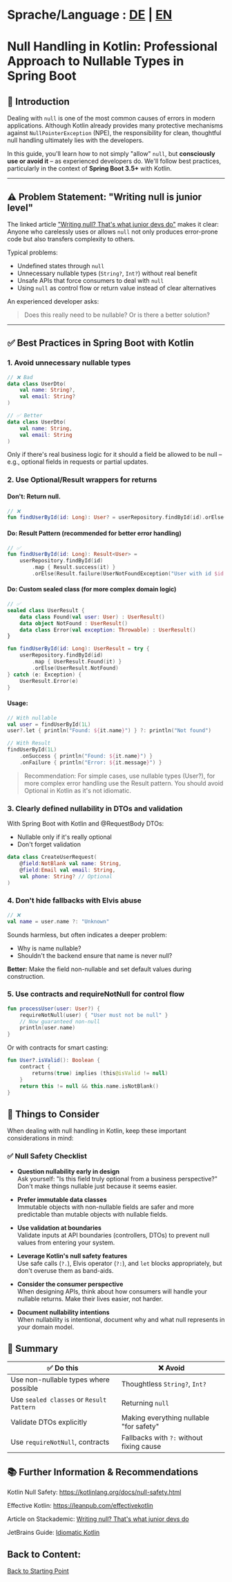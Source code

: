 # Sprache/Language : [DE](NULLHANDLING_KOTLIN.md) | [EN](NULLHANDLING_KOTLIN_EN.md)

# Null Handling in Kotlin: Professional Approach to Nullable Types in Spring Boot

## 📌 Introduction

Dealing with `null` is one of the most common causes of errors in modern applications. Although Kotlin already provides many protective mechanisms against `NullPointerException` (NPE), the responsibility for clean, thoughtful null handling ultimately lies with the developers.

In this guide, you'll learn how to not simply "allow" `null`, but **consciously use or avoid it** –
as experienced developers do. We'll follow best practices, particularly in the context of **Spring Boot 3.5+** with Kotlin.

---

## ⚠️ Problem Statement: "Writing null is junior level"

The linked article ["Writing null? That's what junior devs do"](https://blog.stackademic.com/writing-null-thats-what-junior-devs-do-here-s-the-senior-way-6c2a6c08cf18) makes it clear: Anyone who carelessly uses or allows `null` not only produces error-prone code but also transfers complexity to others.

Typical problems:
- Undefined states through `null`
- Unnecessary nullable types (`String?`, `Int?`) without real benefit
- Unsafe APIs that force consumers to deal with `null`
- Using `null` as control flow or return value instead of clear alternatives

An experienced developer asks:
> Does this really need to be nullable? Or is there a better solution?

---

## ✅ Best Practices in Spring Boot with Kotlin

### 1. **Avoid unnecessary nullable types**

```kotlin
// ❌ Bad
data class UserDto(
    val name: String?,
    val email: String?
)

// ✅ Better
data class UserDto(
    val name: String,
    val email: String
)
```
Only if there's real business logic for it should a field be allowed to be null – e.g., optional fields in requests or partial updates.

### 2. Use Optional/Result wrappers for returns
#### Don't: Return null.
```kotlin
// ❌
fun findUserById(id: Long): User? = userRepository.findById(id).orElse(null)
```
#### Do: Result Pattern (recommended for better error handling)
```kotlin
// ✅
fun findUserById(id: Long): Result<User> =
    userRepository.findById(id)
        .map { Result.success(it) }
        .orElse(Result.failure(UserNotFoundException("User with id $id not found")))
```
#### Do: Custom sealed class (for more complex domain logic)
```kotlin
// ✅
sealed class UserResult {
    data class Found(val user: User) : UserResult()
    data object NotFound : UserResult()
    data class Error(val exception: Throwable) : UserResult()
}

fun findUserById(id: Long): UserResult = try {
    userRepository.findById(id)
        .map { UserResult.Found(it) }
        .orElse(UserResult.NotFound)
} catch (e: Exception) {
    UserResult.Error(e)
}
```

#### Usage:
```kotlin
// With nullable
val user = findUserById(1L)
user?.let { println("Found: ${it.name}") } ?: println("Not found")

// With Result
findUserById(1L)
    .onSuccess { println("Found: ${it.name}") }
    .onFailure { println("Error: ${it.message}") }
```

> Recommendation: For simple cases, use nullable types (User?), for more complex error handling use the Result pattern. You should avoid Optional in Kotlin as it's not idiomatic.

### 3. Clearly defined nullability in DTOs and validation
With Spring Boot with Kotlin and @RequestBody DTOs:
- Nullable only if it's really optional
- Don't forget validation

```kotlin
data class CreateUserRequest(
    @field:NotBlank val name: String,
    @field:Email val email: String,
    val phone: String? // Optional
)
```

### 4. Don't hide fallbacks with Elvis abuse
```kotlin
// ❌
val name = user.name ?: "Unknown"
```

Sounds harmless, but often indicates a deeper problem:
- Why is name nullable?
- Shouldn't the backend ensure that name is never null?

**Better:** Make the field non-nullable and set default values during construction.

### 5. Use contracts and requireNotNull for control flow
```kotlin
fun processUser(user: User?) {
    requireNotNull(user) { "User must not be null" }
    // Now guaranteed non-null
    println(user.name)
}
```

Or with contracts for smart casting:

```kotlin
fun User?.isValid(): Boolean {
    contract {
        returns(true) implies (this@isValid != null)
    }
    return this != null && this.name.isNotBlank()
}
```

## 🧠 Things to Consider

When dealing with null handling in Kotlin, keep these important considerations in mind:

### ✅ Null Safety Checklist
- **Question nullability early in design**  
  Ask yourself: "Is this field truly optional from a business perspective?" Don't make things nullable just because it seems easier.

- **Prefer immutable data classes**  
  Immutable objects with non-nullable fields are safer and more predictable than mutable objects with nullable fields.

- **Use validation at boundaries**  
  Validate inputs at API boundaries (controllers, DTOs) to prevent null values from entering your system.

- **Leverage Kotlin's null safety features**  
  Use safe calls (`?.`), Elvis operator (`?:`), and `let` blocks appropriately, but don't overuse them as band-aids.

- **Consider the consumer perspective**  
  When designing APIs, think about how consumers will handle your nullable returns. Make their lives easier, not harder.

- **Document nullability intentions**  
  When nullability is intentional, document why and what null represents in your domain model.

## 🧾 Summary

| ✅ Do this                                 | ❌ Avoid                                   |
|--------------------------------------------| ------------------------------------------ |
| Use non-nullable types where possible     | Thoughtless `String?`, `Int?`              |
| Use `sealed classes` or `Result Pattern`  | Returning `null`                           |
| Validate DTOs explicitly                  | Making everything nullable "for safety"    |
| Use `requireNotNull`, contracts           | Fallbacks with `?:` without fixing cause  |


## 📚 Further Information & Recommendations

Kotlin Null Safety: https://kotlinlang.org/docs/null-safety.html

Effective Kotlin: https://leanpub.com/effectivekotlin

Article on Stackademic: [Writing null? That's what junior devs do](https://blog.stackademic.com/writing-null-thats-what-junior-devs-do-here-s-the-senior-way-6c2a6c08cf18)

JetBrains Guide: [Idiomatic Kotlin](https://kotlinlang.org/docs/idioms.html)

## Back to Content:
[Back to Starting Point](../README_EN.md)
